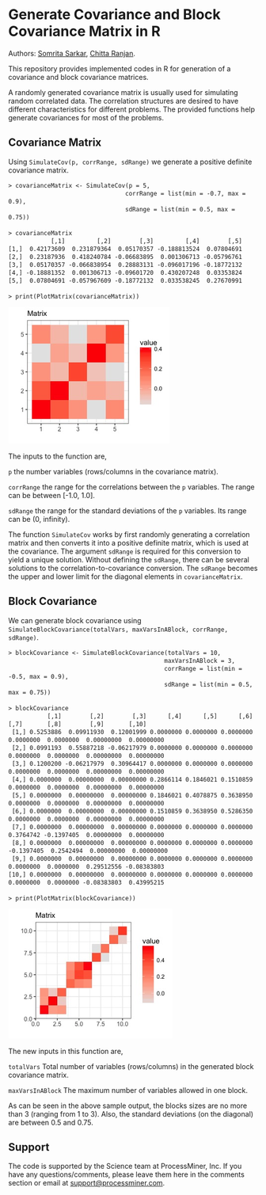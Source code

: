 # Generate Covariance and Block Covariance Matrix in R

Authors: [Somrita Sarkar](https://www.linkedin.com/in/somrita-sarkar/), [Chitta Ranjan](https://www.linkedin.com/in/chitta-ranjan-b0851911/).

This repository provides implemented codes in R for generation of a covariance and block covariance matrices.

A randomly generated covariance matrix is usually used for simulating random correlated data. The correlation structures are desired to have different characteristics for different problems. The provided functions help generate covariances for most of the problems.

## Covariance Matrix

Using `SimulateCov(p, corrRange, sdRange)` we generate a positive definite covariance matrix.

```
> covarianceMatrix <- SimulateCov(p = 5, 
                                 corrRange = list(min = -0.7, max = 0.9), 
                                 sdRange = list(min = 0.5, max = 0.75))

> covarianceMatrix
            [,1]         [,2]        [,3]         [,4]        [,5]
[1,]  0.42173609  0.231879364  0.05170357 -0.188813524  0.07804691
[2,]  0.23187936  0.418240784 -0.06683895  0.001306713 -0.05796761
[3,]  0.05170357 -0.066838954  0.28883131 -0.096017196 -0.18772132
[4,] -0.18881352  0.001306713 -0.09601720  0.430207248  0.03353824
[5,]  0.07804691 -0.057967609 -0.18772132  0.033538245  0.27670991

> print(PlotMatrix(covarianceMatrix))
```
![covariance matrix](https://github.com/ProcessMiner/covariance-generator/blob/master/plots/covariance.jpeg?raw=true "Covariance Matrix")

The inputs to the function are,

`p`  the number variables (rows/columns in the covariance matrix).

`corrRange`  the range for the correlations between the `p` variables. The range can be between [-1.0, 1.0].

`sdRange`  the range for the standard deviations of the `p` variables. Its range can be (0, infinity).

The function `SimulateCov` works by first randomly generating a correlation matrix and then converts it into a positive definite matrix, which is used at the covariance. The argument `sdRange` is required for this conversion to yield a unique solution. Without defining the `sdRange`, there can be several solutions to the correlation-to-covariance conversion. The `sdRange` becomes the upper and lower limit for the diagonal elements in `covarianceMatrix`.

## Block Covariance

We can generate block covariance using `SimulateBlockCovariance(totalVars, maxVarsInABlock, corrRange, sdRange)`.

```
> blockCovariance <- SimulateBlockCovariance(totalVars = 10, 
                                            maxVarsInABlock = 3, 
                                            corrRange = list(min = -0.5, max = 0.9), 
                                            sdRange = list(min = 0.5, max = 0.75))

> blockCovariance
           [,1]        [,2]        [,3]      [,4]      [,5]      [,6]       [,7]       [,8]        [,9]       [,10]
 [1,] 0.5253886  0.09911930  0.12001999 0.0000000 0.0000000 0.0000000  0.0000000  0.0000000  0.00000000  0.00000000
 [2,] 0.0991193  0.55887218 -0.06217979 0.0000000 0.0000000 0.0000000  0.0000000  0.0000000  0.00000000  0.00000000
 [3,] 0.1200200 -0.06217979  0.30964417 0.0000000 0.0000000 0.0000000  0.0000000  0.0000000  0.00000000  0.00000000
 [4,] 0.0000000  0.00000000  0.00000000 0.2866114 0.1846021 0.1510859  0.0000000  0.0000000  0.00000000  0.00000000
 [5,] 0.0000000  0.00000000  0.00000000 0.1846021 0.4078875 0.3638950  0.0000000  0.0000000  0.00000000  0.00000000
 [6,] 0.0000000  0.00000000  0.00000000 0.1510859 0.3638950 0.5286350  0.0000000  0.0000000  0.00000000  0.00000000
 [7,] 0.0000000  0.00000000  0.00000000 0.0000000 0.0000000 0.0000000  0.3764742 -0.1397405  0.00000000  0.00000000
 [8,] 0.0000000  0.00000000  0.00000000 0.0000000 0.0000000 0.0000000 -0.1397405  0.2542494  0.00000000  0.00000000
 [9,] 0.0000000  0.00000000  0.00000000 0.0000000 0.0000000 0.0000000  0.0000000  0.0000000  0.29512556 -0.08383803
[10,] 0.0000000  0.00000000  0.00000000 0.0000000 0.0000000 0.0000000  0.0000000  0.0000000 -0.08383803  0.43995215

> print(PlotMatrix(blockCovariance))
```

![covariance matrix](https://github.com/ProcessMiner/covariance-generator/blob/master/plots/blockcovariance.jpeg?raw=true "Block Covariance")

The new inputs in this function are,

`totalVars`  Total number of variables (rows/columns) in the generated block covariance matrix.

`maxVarsInABlock`  The maximum number of variables allowed in one block.

As can be seen in the above sample output, the blocks sizes are no more than 3 (ranging from 1 to 3). Also, the standard deviations (on the diagonal) are between 0.5 and 0.75.

## Support

The code is supported by the Science team at ProcessMiner, Inc. If you have any questions/comments, please leave them here in the comments section or email at support@processminer.com.